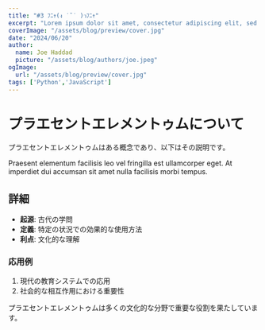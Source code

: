 ```yaml
---
title: "#3 ﾌﾆｬ(ง ˙˘˙ )วﾌﾆｬ"
excerpt: "Lorem ipsum dolor sit amet, consectetur adipiscing elit, sed do eiusmod tempor incididunt ut labore et dolore magna aliqua. Praesent elementum facilisis leo vel fringilla est ullamcorper eget. At imperdiet dui accumsan sit amet nulla facilities morbi tempus."
coverImage: "/assets/blog/preview/cover.jpg"
date: "2024/06/20"
author:
  name: Joe Haddad
  picture: "/assets/blog/authors/joe.jpeg"
ogImage:
  url: "/assets/blog/preview/cover.jpg"
tags: ['Python','JavaScript']
---
```


# プラエセントエレメントゥムについて

プラエセントエレメントゥムはある概念であり、以下はその説明です。

Praesent elementum facilisis leo vel fringilla est ullamcorper eget. At imperdiet dui accumsan sit amet nulla facilisis morbi tempus.

## 詳細

- **起源**: 古代の学問
- **定義**: 特定の状況での効果的な使用方法
- **利点**: 文化的な理解

### 応用例

1. 現代の教育システムでの応用
2. 社会的な相互作用における重要性

プラエセントエレメントゥムは多くの文化的な分野で重要な役割を果たしています。

